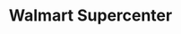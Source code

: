 ---
title: "Walmart Supercenter"
url: /tucson/walmart-supercenter-west-valencia-road/
shop: Supermarkt
---